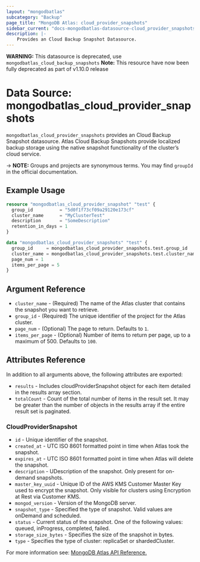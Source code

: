 ```yaml
---
layout: "mongodbatlas"
subcategory: "Backup"
page_title: "MongoDB Atlas: cloud_provider_snapshots"
sidebar_current: "docs-mongodbatlas-datasource-cloud_provider_snapshots"
description: |-
    Provides an Cloud Backup Snapshot Datasource.
---
```


**WARNING:** This datasource is deprecated, use `mongodbatlas_cloud_backup_snapshots`
**Note:** This resource have now been fully deprecated as part of v1.10.0 release

# Data Source: mongodbatlas_cloud_provider_snapshots

`mongodbatlas_cloud_provider_snapshots` provides an Cloud Backup Snapshot datasource. Atlas Cloud Backup Snapshots provide localized backup storage using the native snapshot functionality of the cluster’s cloud service.

-> **NOTE:** Groups and projects are synonymous terms. You may find `groupId` in the official documentation.

## Example Usage

```terraform
resource "mongodbatlas_cloud_provider_snapshot" "test" {
  group_id          = "5d0f1f73cf09a29120e173cf"
  cluster_name      = "MyClusterTest"
  description       = "SomeDescription"
  retention_in_days = 1
}

data "mongodbatlas_cloud_provider_snapshots" "test" {
  group_id     = mongodbatlas_cloud_provider_snapshots.test.group_id
  cluster_name = mongodbatlas_cloud_provider_snapshots.test.cluster_name
  page_num = 1
  items_per_page = 5
}
```

## Argument Reference

* `cluster_name` - (Required) The name of the Atlas cluster that contains the snapshot you want to retrieve.
* `group_id` - (Required) The unique identifier of the project for the Atlas cluster.
* `page_num` - (Optional)  	The page to return. Defaults to `1`.
* `items_per_page` - (Optional) Number of items to return per page, up to a maximum of 500. Defaults to `100`.

## Attributes Reference

In addition to all arguments above, the following attributes are exported:

* `results` - Includes cloudProviderSnapshot object for each item detailed in the results array section.
* `totalCount` - Count of the total number of items in the result set. It may be greater than the number of objects in the results array if the entire result set is paginated.

### CloudProviderSnapshot

* `id` - Unique identifier of the snapshot.
* `created_at` - UTC ISO 8601 formatted point in time when Atlas took the snapshot.
* `expires_at` - UTC ISO 8601 formatted point in time when Atlas will delete the snapshot.
* `description` - UDescription of the snapshot. Only present for on-demand snapshots.
* `master_key_uuid` - Unique ID of the AWS KMS Customer Master Key used to encrypt the snapshot. Only visible for clusters using Encryption at Rest via Customer KMS.
* `mongod_version` - Version of the MongoDB server.
* `snapshot_type` - Specified the type of snapshot. Valid values are onDemand and scheduled.
* `status` - Current status of the snapshot. One of the following values: queued, inProgress, completed, failed.
* `storage_size_bytes` - Specifies the size of the snapshot in bytes.
* `type` - Specifies the type of cluster: replicaSet or shardedCluster.


For more information see: [MongoDB Atlas API Reference.](https://docs.atlas.mongodb.com/reference/api/cloud-backup/backup/get-all-backups/)
